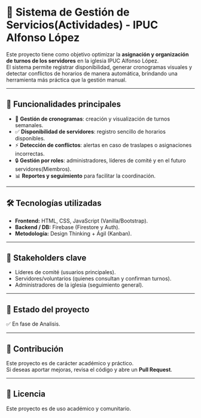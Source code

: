# 📌 Sistema de Gestión de Servicios(Actividades) - IPUC Alfonso López  

Este proyecto tiene como objetivo optimizar la **asignación y organización de turnos de los servidores** en la iglesia IPUC Alfonso López.  
El sistema permite registrar disponibilidad, generar cronogramas visuales y detectar conflictos de horarios de manera automática, brindando una herramienta más práctica que la gestión manual.  

---

## 🚀 Funcionalidades principales  
- 📅 **Gestión de cronogramas**: creación y visualización de turnos semanales.  
- ✅ **Disponibilidad de servidores**: registro sencillo de horarios disponibles.  
- ⚡ **Detección de conflictos**: alertas en caso de traslapes o asignaciones incorrectas.  
- 🔒 **Gestión por roles**: administradores, líderes de comité y en el futuro servidores(Miembros).  
- 📊 **Reportes y seguimiento** para facilitar la coordinación.  

---

## 🛠️ Tecnologías utilizadas  
- **Frontend:** HTML, CSS, JavaScript (Vanilla/Bootstrap).  
- **Backend / DB:** Firebase (Firestore y Auth).  
- **Metodología:** Design Thinking + Ágil (Kanban).  

---

## 👥 Stakeholders clave  
- Líderes de comité (usuarios principales).  
- Servidores/voluntarios (quienes consultan y confirman turnos).  
- Administradores de la iglesia (seguimiento general).  

---

## 🚦 Estado del proyecto  
✅ En fase de Analisis.  

---

## 🙌 Contribución  
Este proyecto es de carácter académico y práctico.  
Si deseas aportar mejoras, revisa el código y abre un **Pull Request**.  

---

## 📄 Licencia  
Este proyecto es de uso académico y comunitario.  

